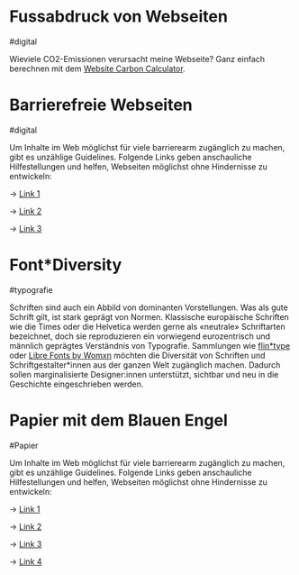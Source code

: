 <script>
    import Columns from '$lib/components/Columns.svelte';
    import Linkbox from '$lib/components/Linkbox.svelte';
    import Div from '$lib/components/Div.svelte';
    
</script>

<!-- <Columns ncols={2} gap={10} classes="gap-y-5"> -->
<Div classes="flex flex-col flex-wrap gap-4 max-h-[200vh]">

<Linkbox hasContent={true} classes="" href="links/articles/fussabdruck-von-webseiten">

# Fussabdruck von Webseiten

#digital

Wieviele CO2-Emissionen verursacht meine Webseite? Ganz einfach berechnen mit dem [Website Carbon Calculator](https://www.websitecarbon.com/).

</Linkbox>

<Linkbox hasContent={false} classes="">

# Barrierefreie Webseiten

#digital

Um Inhalte im Web möglichst für viele barrierearm zugänglich zu machen, gibt es unzählige Guidelines. Folgende Links geben anschauliche Hilfestellungen und helfen, Webseiten möglichst ohne Hindernisse zu entwickeln:

→ <a href="" class="underline">Link 1</a>

→ <a href="" class="underline">Link 2</a>

→ <a href="" class="underline">Link 3</a>

</Linkbox>

<Linkbox hasContent={true} classes="" href="links/articles/font-diversity">

# Font\*Diversity

#typografie

Schriften sind auch ein Abbild von dominanten Vorstellungen. Was als gute Schrift gilt, ist stark geprägt von Normen. Klassische europäische Schriften wie die Times oder die Helvetica werden gerne als «neutrale» Schriftarten bezeichnet, doch sie reproduzieren ein vorwiegend eurozentrisch und männlich geprägtes Verständnis von Typografie.
Sammlungen wie [flin\*type]() oder [Libre Fonts by Womxn]() möchten die Diversität von Schriften und Schriftgestalter\*innen aus der ganzen Welt zugänglich machen. Dadurch sollen marginalisierte Designer:innen unterstützt, sichtbar und neu in die Geschichte eingeschrieben werden.

</Linkbox>

<Linkbox hasContent={false} classes="">

# Papier mit dem Blauen Engel

#Papier

Um Inhalte im Web möglichst für viele barrierearm zugänglich zu machen, gibt es unzählige Guidelines. Folgende Links geben anschauliche Hilfestellungen und helfen, Webseiten möglichst ohne Hindernisse zu entwickeln:

→ <a href="" class="underline">Link 1</a>

→ <a href="" class="underline">Link 2</a>

→ <a href="" class="underline">Link 3</a>

→ <a href="" class="underline">Link 4</a>

</Linkbox>

</Div>
